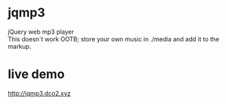 # jqmp3
jQuery web mp3 player<br>
This doesn`t work OOTB; store your own music in ./media and add it to the markup.

# live demo
http://jqmp3.dco2.xyz
